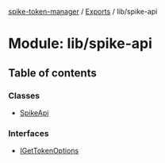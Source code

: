 [spike-token-manager](../README.md) / [Exports](../modules.md) / lib/spike-api

# Module: lib/spike-api

## Table of contents

### Classes

- [SpikeApi](../classes/lib_spike_api.spikeapi.md)

### Interfaces

- [IGetTokenOptions](../interfaces/lib_spike_api.igettokenoptions.md)
